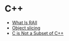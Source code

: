 # C++
* [What Is RAII](https://blog.seulgi.dev/2023/03/what-is-raii.html)
* [Object slicing](https://blog.seulgi.dev/2023/03/blog-post.html)
* [C is Not a Subset of C++](https://blog.seulgi.dev/2023/03/c-is-not-subset-of-cpp.html)
